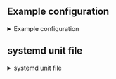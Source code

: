 ## Example configuration

<details>
<summary>Example configuration</summary>

```toml
{{#include ../../conduwuit-example.toml}}
```

</details>

## systemd unit file

<details>
<summary>systemd unit file</summary>

```
{{#include ../../pkg/conduwuit.service}}
```
